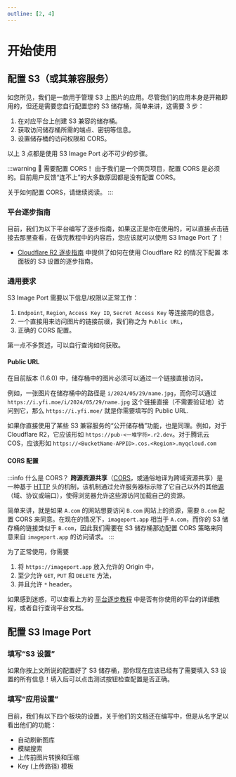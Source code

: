 ```yaml
---
outline: [2, 4]
---
```


# 开始使用

## 配置 S3（或其兼容服务）

如您所见，我们是一款用于管理 S3 上图片的应用。尽管我们的应用本身是开箱即用的，但还是需要您自行配置您的 S3 储存桶，简单来讲，这需要 3 步：

1. 在对应平台上创建 S3 兼容的储存桶。
2. 获取访问储存桶所需的端点、密钥等信息。
3. 设置储存桶的访问权限和 CORS。

以上 3 点都是使用 S3 Image Port 必不可少的步骤。

:::warning :red_circle: 需要配置 CORS！
由于我们是一个网页项目，配置 CORS 是必须的。目前用户反馈“连不上”的大多数原因都是没有配置 CORS。

关于如何配置 CORS，请继续阅读。
:::

### 平台逐步指南

目前，我们为以下平台编写了逐步指南，如果这正是你在使用的，可以直接点击链接去那里查看，在做完教程中的内容后，您应该就可以使用 S3 Image Port 了！

- [Cloudflare R2 逐步指南](/zh/guide/for-cloudflare-r2) 中提供了如何在使用 Cloudflare R2 的情况下配置 本面板的 S3 设置的逐步指南。

### 通用要求

S3 Image Port 需要以下信息/权限以正常工作：

1. `Endpoint`, `Region`, `Access Key ID`, `Secret Access Key` 等连接用的信息，
2. 一个直接用来访问图片的链接前缀，我们称之为 `Public URL`，
3. 正确的 CORS 配置。

第一点不多赘述，可以自行查询如何获取。

#### Public URL

在目前版本 (1.6.0) 中，储存桶中的图片必须可以通过一个链接直接访问。

例如，一张图片在储存桶中的路径是 `i/2024/05/29/name.jpg`，而你可以通过 `https://i.yfi.moe/i/2024/05/29/name.jpg` 这个链接直接（不需要验证地）访问到它，那么 `https://i.yfi.moe/` 就是你需要填写的 Public URL.

如果你直接使用了某些 S3 兼容服务的“公开储存桶”功能，也是同理。例如，对于 Cloudflare R2，它应该形如 `https://pub-<一堆字符>.r2.dev`。对于腾讯云 COS，应该形如 `https://<BucketName-APPID>.cos.<Region>.myqcloud.com`

#### CORS 配置

:::info 什么是 CORS？
**跨源资源共享**（[CORS](https://developer.mozilla.org/zh-CN/docs/Glossary/CORS)，或通俗地译为跨域资源共享）是一种基于 [HTTP](https://developer.mozilla.org/zh-CN/docs/Glossary/HTTP) 头的机制，该机制通过允许服务器标示除了它自己以外的其他[源](https://developer.mozilla.org/zh-CN/docs/Glossary/Origin)（域、协议或端口），使得浏览器允许这些源访问加载自己的资源。

简单来讲，就是如果 `A.com` 的网站想要访问 `B.com` 网站上的资源，需要 `B.com` 配置 CORS 来同意。在现在的情况下，`imageport.app` 相当于 `A.com`，而你的 S3 储存桶的链接类似于 `B.com`，因此我们需要在 S3 储存桶那边配置 CORS 策略来同意来自 `imageport.app` 的访问请求。
:::

为了正常使用，你需要

1. 将 `https://imageport.app` 放入允许的 Origin 中，
2. 至少允许 `GET`, `PUT` 和 `DELETE` 方法，
3. 并且允许 `*` header。

如果感到迷惑，可以查看上方的 [平台逐步教程](#平台逐步指南) 中是否有你使用的平台的详细教程，或者自行查询平台文档。

## 配置 S3 Image Port

### 填写“S3 设置”

如果你按上文所说的配置好了 S3 储存桶，那你现在应该已经有了需要填入 S3 设置的所有信息！填入后可以点击测试按钮检查配置是否正确。

### 填写“应用设置”

目前，我们有以下四个板块的设置，关于他们的文档还在编写中，但是从名字足以看出他们的功能：

- 自动刷新图库
- 模糊搜索
- 上传前图片转换和压缩
- Key (上传路径) 模板
